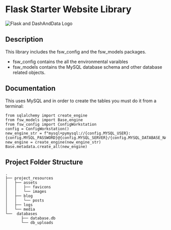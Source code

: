 # Flask Starter Website Library

![Flask and DashAndData Logo](https://venturer.dashanddata.com/website_assets_images/dd_and_flask_02-400x209.png)

## Description
This library includes the fsw_config and the fsw_models packages. 
- fsw_config contains the all the environmental varaibles
- fsw_models contains the MySQL database schema and other database related objects.


## Documentation
This uses MySQL and in order to create the tables you must do it from a terminal:
```
from sqlalchemy import create_engine
from fsw_models import Base,engine
from fsw_config import ConfigWorkstation
config = ConfigWorkstation()
new_engine_str = f"mysql+pymysql://{config.MYSQL_USER}:{config.MYSQL_PASSWORD}@{config.MYSQL_SERVER}/{config.MYSQL_DATABASE_NAME}"
new_engine = create_engine(new_engine_str)
Base.metadata.create_all(new_engine)
```

## Project Folder Structure 

```
.
├── project_resources
│   ├── assets
│   │   ├── favicons
│   │   └── images
│   ├── blog
│   │   └── posts
│   ├── logs
│   └── media
└──  databases
       ├── database.db
       └── db_uploads
```

